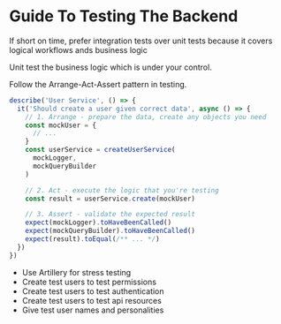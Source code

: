 # Guide To Testing The Backend


If short on time, prefer integration tests over unit tests because it covers logical workflows ands business logic

Unit test the business logic which is under your control.


Follow the Arrange-Act-Assert pattern in testing.

```javascript
describe('User Service', () => {
  it('Should create a user given correct data', async () => {
    // 1. Arrange - prepare the data, create any objects you need
    const mockUser = {
      // ...
    }
    const userService = createUserService(
      mockLogger,
      mockQueryBuilder
    )

    // 2. Act - execute the logic that you're testing
    const result = userService.create(mockUser)

    // 3. Assert - validate the expected result
    expect(mockLogger).toHaveBeenCalled()
    expect(mockQueryBuilder).toHaveBeenCalled()
    expect(result).toEqual(/** ... */)
  })
})
```

* Use Artillery for stress testing
* Create test users to test permissions
* Create test users to test authentication
* Create test users to test api resources
* Give test user names and personalities